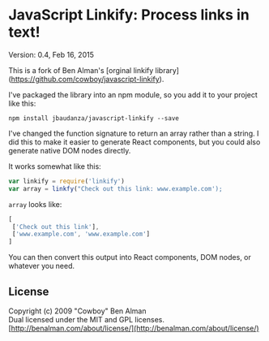 # JavaScript Linkify: Process links in text! #

Version: 0.4, Feb 16, 2015

This is a fork of Ben Alman's [orginal linkify library] (https://github.com/cowboy/javascript-linkify).

I've packaged the library into an npm module, so you add it to your project like this:

    npm install jbaudanza/javascript-linkify --save

I've changed the function signature to return an array rather than a string. I did this to make it easier to generate React
components, but you could also generate native DOM nodes directly. 

It works somewhat like this:

```javascript
var linkify = require('linkify')
var array = linkfy("Check out this link: www.example.com');
```
   
`array` looks like:
   
```javascript
[
 ['Check out this link'],
 ['www.example.com', 'www.example.com']
]
```
   
   You can then convert this output into React components, DOM nodes, or whatever you need. 
   

## License ##
Copyright (c) 2009 "Cowboy" Ben Alman  
Dual licensed under the MIT and GPL licenses.  
[http://benalman.com/about/license/](http://benalman.com/about/license/)
